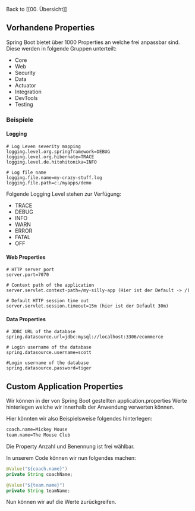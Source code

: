 Back to [[00. Übersicht]]

## Vorhandene Properties

Spring Boot bietet über 1000 Properties an welche frei anpassbar sind. Diese werden in folgende Gruppen unterteilt:
- Core
- Web
- Security
- Data
- Actuator
- Integration
- DevTools
- Testing

### Beispiele

#### Logging 

```properties
# Log Leven severity mapping
logging.level.org.springframework=DEBUG
logging.level.org.hibernate=TRACE
logging.level.de.hitohitonika=INFO

# Log file name
logging.file.name=my-crazy-stuff.log
logging.file.path=c:/myapps/demo

```

Folgende Logging Level stehen zur Verfügung:
- TRACE
- DEBUG
- INFO
- WARN
- ERROR
- FATAL
- OFF

#### Web Properties

```properties
# HTTP server port
server.port=7070

# Context path of the application
server.servlet.context-path=/my-silly-app (Hier ist der Default -> /)

# Default HTTP session time out
server.servlet.session.timeout=15m (hier ist der Default 30m)

```


#### Data Properties 

```properties
# JDBC URL of the database
spring.datasource.url=jdbc:mysql://localhost:3306/ecommerce

# Login username of the database
spring.datasource.username=scott

#Login username of the database
spring.datasource.password=tiger
```

## Custom Application Properties

Wir können in der von Spring Boot gestellten application.properties Werte hinterlegen welche wir innerhalb der Anwendung verwerten können.

Hier könnten wir also Beispielsweise folgendes hinterlegen:

```xml
coach.name=Mickey Mouse
team.name=The Mouse Club
```

Die Property Anzahl und Benennung ist frei wählbar.

In unserem Code können wir nun folgendes machen:

```java
@Value("${coach.name}")
private String coachName;

@Value("${team.name}")
private String teamName;
```

Nun können wir auf die Werte zurückgreifen.